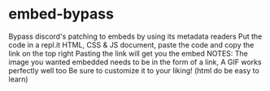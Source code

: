 # embed-bypass
Bypass discord's patching to embeds by using its metadata readers
Put the code in a repl.it HTML, CSS & JS document, paste the code and copy the link on the top right
Pasting the link will get you the embed
NOTES: The image you wanted embedded needs to be in the form of a link, A GIF works perfectly well too
Be sure to customize it to your liking! (html do be easy to learn)
